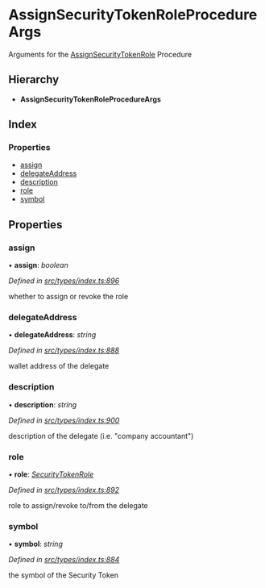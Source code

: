 # AssignSecurityTokenRoleProcedureArgs

Arguments for the [AssignSecurityTokenRole](../enums/_types_index_.proceduretype.md#assignsecuritytokenrole) Procedure

## Hierarchy

* **AssignSecurityTokenRoleProcedureArgs**

## Index

### Properties

* [assign](_types_index_.assignsecuritytokenroleprocedureargs.md#assign)
* [delegateAddress](_types_index_.assignsecuritytokenroleprocedureargs.md#delegateaddress)
* [description](_types_index_.assignsecuritytokenroleprocedureargs.md#description)
* [role](_types_index_.assignsecuritytokenroleprocedureargs.md#role)
* [symbol](_types_index_.assignsecuritytokenroleprocedureargs.md#symbol)

## Properties

### assign

• **assign**: _boolean_

_Defined in_ [_src/types/index.ts:896_](https://github.com/PolymathNetwork/polymath-sdk/blob/550676f/src/types/index.ts#L896)

whether to assign or revoke the role

### delegateAddress

• **delegateAddress**: _string_

_Defined in_ [_src/types/index.ts:888_](https://github.com/PolymathNetwork/polymath-sdk/blob/550676f/src/types/index.ts#L888)

wallet address of the delegate

### description

• **description**: _string_

_Defined in_ [_src/types/index.ts:900_](https://github.com/PolymathNetwork/polymath-sdk/blob/550676f/src/types/index.ts#L900)

description of the delegate \(i.e. "company accountant"\)

### role

• **role**: [_SecurityTokenRole_](../enums/_types_index_.securitytokenrole.md)

_Defined in_ [_src/types/index.ts:892_](https://github.com/PolymathNetwork/polymath-sdk/blob/550676f/src/types/index.ts#L892)

role to assign/revoke to/from the delegate

### symbol

• **symbol**: _string_

_Defined in_ [_src/types/index.ts:884_](https://github.com/PolymathNetwork/polymath-sdk/blob/550676f/src/types/index.ts#L884)

the symbol of the Security Token

